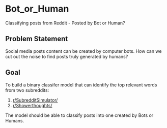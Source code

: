 # Bot_or_Human
Classifying posts from Reddit - Posted by Bot or Human?

## Problem Statement
Social media posts content can be created by computer bots. How can we cut out the noise to find posts truly generated by humans?

## Goal
To build a binary classifer model that can identify the top relevant words from two subreddits:
1. [r/SubredditSimulator/](https://www.reddit.com/r/SubredditSimulator/) 
2. [r/Showerthoughts/](https://www.reddit.com/r/Showerthoughts/) 

The model should be able to classify posts into one created by Bots or Humans. 
